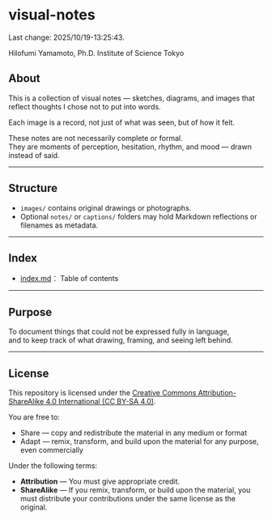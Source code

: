 # visual-notes

Last change: 2025/10/19-13:25:43.

Hilofumi Yamamoto, Ph.D. Institute of Science Tokyo

## About

This is a collection of visual notes — sketches, diagrams, and images that reflect thoughts I chose not to put into words.

Each image is a record, not just of what was seen, but of how it felt.

These notes are not necessarily complete or formal.  
They are moments of perception, hesitation, rhythm, and mood — drawn instead of said.

---

## Structure

- `images/` contains original drawings or photographs.
- Optional `notes/` or `captions/` folders may hold Markdown reflections or filenames as metadata.

---

## Index

- [index.md](index.md)： Table of contents

---
## Purpose

To document things that could not be expressed fully in language,  
and to keep track of what drawing, framing, and seeing left behind.

---

## License

This repository is licensed under the [Creative Commons Attribution-ShareAlike 4.0 International (CC BY-SA 4.0)](https://creativecommons.org/licenses/by-sa/4.0/).

You are free to:

- Share — copy and redistribute the material in any medium or format
- Adapt — remix, transform, and build upon the material for any purpose, even commercially

Under the following terms:

- **Attribution** — You must give appropriate credit.
- **ShareAlike** — If you remix, transform, or build upon the material, you must distribute your contributions under the same license as the original.
